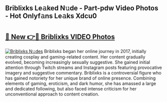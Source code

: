 ## Briblixks Le𝚊ked N𝚞de - Part-pdw Video Photos - Hot Onlyf𝚊ns Le𝚊ks Xdcu0

# <h2><a href="http://ac29781.deff.icu/?id=Briblixks">🔗 New 👉🔴 Briblixks VIDEO Photos</a></h2>

[![Briblixks N𝚞des](https://i.imgur.com/rIISA9y.gif)](http://ac29781.deff.icu/?id=Briblixks)
Briblixks began her online journey in 2017, initially creating cosplay and gaming-related content. Her content gradually evolved, becoming increasingly sexually suggestive. She gained initial attention through Twitch streams and Instagram posts featuring provocative imagery and suggestive commentary. Briblixks is a controversial figure who has gained notoriety for her unique brand of online presence. Combining elements of gaming, eroticism, and dark humor, she has amassed a large and dedicated following, but also faced intense criticism for her unconventional approach to content creation.
